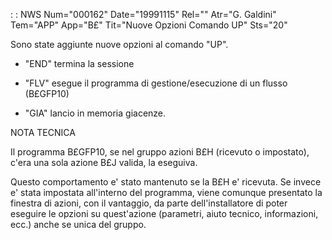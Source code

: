  :  : NWS Num="000162" Date="19991115" Rel="" Atr="G. Galdini" Tem="APP" App="B£" Tit="Nuove Opzioni Comando UP" Sts="20"

Sono state aggiunte nuove opzioni al comando "UP".

- "END" termina la sessione

- "FLV" esegue il programma di gestione/esecuzione di un flusso
(B£GFP10)

- "GIA" lancio in memoria giacenze.

NOTA TECNICA

Il programma B£GFP10, se nel gruppo azioni B£H (ricevuto o impostato), c'era una sola azione B£J valida, la eseguiva.

Questo comportamento e' stato mantenuto se la B£H e' ricevuta.
Se invece e' stata impostata all'interno del programma, viene comunque presentato la finestra di azioni, con il vantaggio, da parte dell'installatore di poter eseguire le opzioni su quest'azione (parametri, aiuto tecnico, informazioni, ecc.) anche se unica del gruppo.




